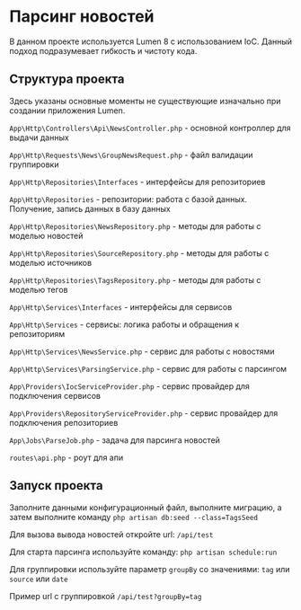 # Парсинг новостей
В данном проекте используется Lumen 8 с использованием IoC. Данный подход подразумевает гибкость и чистоту кода.

## Структура проекта
Здесь указаны основные моменты не существующие изначально при создании приложения Lumen.

```App\Http\Controllers\Api\NewsController.php``` - основной контроллер для выдачи данных

```App\Http\Requests\News\GroupNewsRequest.php``` - файл валидации группировки

```App\Http\Repositories\Interfaces``` - интерфейсы для репозиториев

```App\Http\Repositories``` - репозитории: работа с базой данных. Получение, запись данных в базу данных

```App\Http\Repositories\NewsRepository.php``` - методы для работы с моделью новостей

```App\Http\Repositories\SourceRepository.php``` - методы для работы с моделью источников

```App\Http\Repositories\TagsRepository.php``` - методы для работы с моделью тегов

```App\Http\Services\Interfaces``` - интерфейсы для сервисов

```App\Http\Services``` - сервисы: логика работы и обращения к репозиториям

```App\Http\Services\NewsService.php``` - сервис для работы с новостями

```App\Http\Services\ParsingService.php``` - сервис для работы с парсингом

```App\Providers\IocServiceProvider.php``` - сервис провайдер для подключения сервисов

```App\Providers\RepositoryServiceProvider.php``` - сервис провайдер для подключения репозиториев

```App\Jobs\ParseJob.php``` - задача для парсинга новостей

```routes\api.php``` - роут для апи


## Запуск проекта
Заполните данными конфигурационный файл, выполните миграцию, а затем выполните команду ```php artisan db:seed --class=TagsSeed```

Для вызова вывода новостей откройте url:  ```/api/test```

Для старта парсинга используйте команду: ```php artisan schedule:run```

Для группировки используйте параметр ```groupBy``` со значениями: ```tag``` или ```sourсe``` или ```date``` 

Пример url с группировкой ```/api/test?groupBy=tag```
